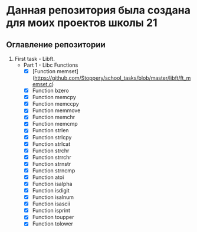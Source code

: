 # Данная репозитория была создана для моих проектов школы 21


## Оглавление репозитории

1. First task - Libft.
	- Part 1 - Libc Functions
		-	[x]	[Function memset] (https://github.com/Stoppery/school_tasks/blob/master/libft/ft_memset.c)  
		-	[x]	Function bzero
		-	[x]	Function memcpy  
		-	[x]	Function memccpy
		-	[x]	Function memmove 
		-	[x]	Function memchr
		-	[x]	Function memcmp 
		-	[x]	Function strlen 
		-	[x]	Function strlcpy 
		-	[x]	Function strlcat 
		-	[x]	Function strchr
		-	[x]	Function strrchr 
		-	[x]	Function strnstr 
		-	[x]	Function strncmp 
		-	[x]	Function atoi
		-	[x]	Function isalpha 
		-	[x]	Function isdigit 
		-	[x]	Function isalnum 
		-	[x]	Function isascii 
		-	[x]	Function isprint 
		-	[x]	Function toupper 
		-	[x]	Function tolower
